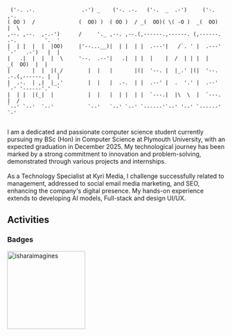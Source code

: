 ```
 ('-. .-.               .-') _    ('-. .-.   ('-.  _  .-')     ('-.                    ,-.    
( OO )  /              (  OO) )  ( OO )  / _(  OO)( \( -O )  _(  OO)                   |  \  
,--. ,--.  ,-.-')      /     '._ ,--. ,--.(,------.,------. (,------.      .-.         '.  '  
|  | |  |  |  |OO)     |'--...__)|  | |  | |  .---'|   /`. ' |  .---'      `-'   .-')   |  |    
|   .|  |  |  |  \     '--.  .--'|   .|  | |  |    |  /  | | |  |              _(  OO)  |  | 
|       |  |  |(_/        |  |   |       |(|  '--. |  |_.' |(|  '--.       .-.(,------. |  | 
|  .-.  | ,|  |_.'        |  |   |  .-.  | |  .--' |  .  '.' |  .--'       `-' '------'.'  '  
|  | |  |(_|  |           |  |   |  | |  | |  `---.|  |\  \  |  `---.                  |  /   
`--' `--'  `--'           `--'   `--' `--' `------'`--' '--' `------'                  `-'
                                                    
```

<p>I am a dedicated and passionate computer science student currently pursuing my BSc (Hon) in Computer Science at Plymouth University, with an expected graduation in December 2025. My technological journey has been marked by a strong commitment to innovation and problem-solving, demonstrated through various projects and internships.</br></br> As a Technology Specialist at Kyri Media, I challenge successfully related to management, addressed to social email media marketing, and SEO, enhancing the company's digital presence. My hands-on experience extends to developing AI models, Full-stack and design UI/UX. </p>

## Activities

### Badges
<img align="center" height="180em" src="https://github-readme-stats.vercel.app/api/top-langs/?username=isharaimagines&hide=html,css&layout=compact&theme=nightowl" alt=isharaimagines />
